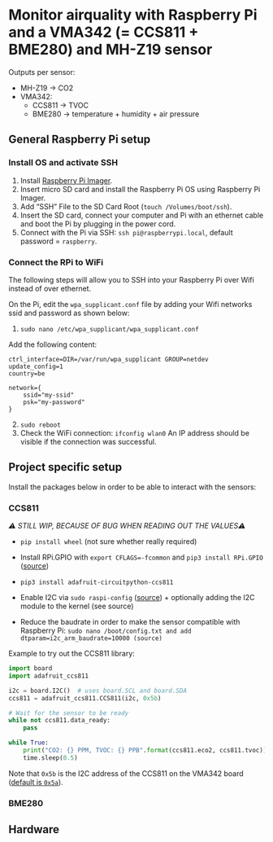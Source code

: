 # Monitor airquality with Raspberry Pi and a VMA342 (= CCS811 + BME280) and MH-Z19 sensor

Outputs per sensor:
- MH-Z19 -> CO2
- VMA342:
    - CCS811 -> TVOC
    - BME280 -> temperature + humidity + air pressure


## General Raspberry Pi setup

### Install OS and activate SSH
1. Install [Raspberry Pi Imager](https://www.raspberrypi.com/software/).
2. Insert micro SD card and install the Raspberry Pi OS using Raspberry Pi Imager.
3. Add “SSH” File to the SD Card Root (`touch /Volumes/boot/ssh`).
4. Insert the SD card, connect your computer and Pi with an ethernet cable and boot the Pi by plugging in the power cord.
5. Connect with the Pi via SSH: `ssh pi@raspberrypi.local`, default password = `raspberry`.

### Connect the RPi to WiFi

The following steps will allow you to SSH into your Raspberry Pi over Wifi instead of over ethernet.

On the Pi, edit the `wpa_supplicant.conf` file by adding your Wifi networks ssid and password as shown below:

1. `sudo nano /etc/wpa_supplicant/wpa_supplicant.conf`

Add the following content:

```
ctrl_interface=DIR=/var/run/wpa_supplicant GROUP=netdev
update_config=1
country=be                                           

network={
    ssid="my-ssid"
    psk="my-password"
}
```

2. `sudo reboot`
3. Check the WiFi connection: `ifconfig wlan0` An IP address should be visible if the connection was successful.


## Project specific setup
Install the packages below in order to be able to interact with the sensors:

### CCS811
*⚠️ STILL WIP, BECAUSE OF BUG WHEN READING OUT THE VALUES⚠️*

- `pip install wheel` (not sure whether really required)

- Install RPi.GPIO with `export CFLAGS=-fcommon` and `pip3 install RPi.GPIO` ([source](https://raspberrypi.stackexchange.com/questions/119632/ubuntu-20-10-and-gpio))

- `pip3 install adafruit-circuitpython-ccs811`

- Enable I2C via `sudo raspi-config` ([source](https://raspberrypi.stackexchange.com/questions/66145/raspberry-pi-3-not-detecting-i2c-device)) + optionally adding the I2C module to the kernel (see source)

- Reduce the baudrate in order to make the sensor compatible with Raspberry Pi: `sudo nano /boot/config.txt and add dtparam=i2c_arm_baudrate=10000 (source)`

Example to try out the CCS811 library:
```python
import board
import adafruit_ccs811

i2c = board.I2C()  # uses board.SCL and board.SDA
ccs811 = adafruit_ccs811.CCS811(i2c, 0x5b)

# Wait for the sensor to be ready
while not ccs811.data_ready:
    pass

while True:
    print("CO2: {} PPM, TVOC: {} PPB".format(ccs811.eco2, ccs811.tvoc))
    time.sleep(0.5)
```
Note that `0x5b` is the I2C address of the CCS811 on the VMA342 board ([default is `0x5a`](https://github.com/adafruit/Adafruit_CircuitPython_CCS811/blob/main/adafruit_ccs811.py)).

### BME280

## Hardware

